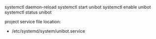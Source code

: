 systemctl daemon-reload
systemctl start unibot
systemctl enable unibot
systemctl status unibot

project service file location:
- /etc/systemd/system/unibot.service